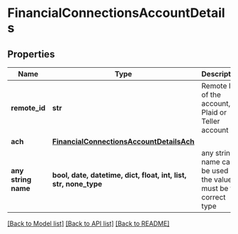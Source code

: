 # FinancialConnectionsAccountDetails


## Properties
Name | Type | Description | Notes
------------ | ------------- | ------------- | -------------
**remote_id** | **str** | Remote Id of the account, ie Plaid or Teller account id | 
**ach** | [**FinancialConnectionsAccountDetailsAch**](FinancialConnectionsAccountDetailsAch.md) |  | 
**any string name** | **bool, date, datetime, dict, float, int, list, str, none_type** | any string name can be used but the value must be the correct type | [optional]

[[Back to Model list]](../README.md#documentation-for-models) [[Back to API list]](../README.md#documentation-for-api-endpoints) [[Back to README]](../README.md)


